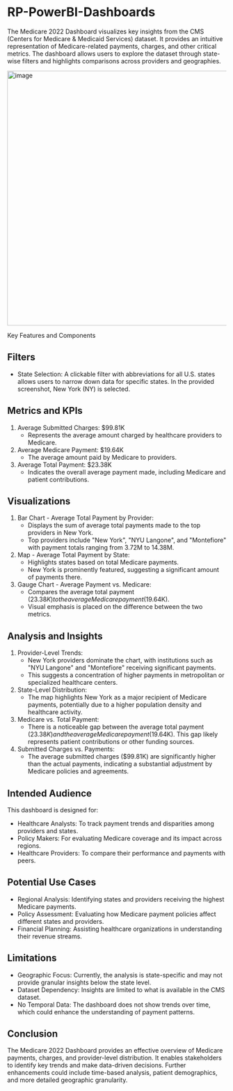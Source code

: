 # RP-PowerBI-Dashboards
The Medicare 2022 Dashboard visualizes key insights from the CMS (Centers for Medicare & Medicaid Services) dataset. It provides an intuitive representation of Medicare-related payments, charges, and other critical metrics. The dashboard allows users to explore the dataset through state-wise filters and highlights comparisons across providers and geographies.


<img width="585" alt="image" src="https://github.com/user-attachments/assets/bba0b994-638f-4ef0-8003-8d56d8992af5" />

Key Features and Components

## Filters

- State Selection: A clickable filter with abbreviations for all U.S. states allows users to narrow down data for specific states. In the provided screenshot, New York (NY) is selected.

## Metrics and KPIs

1. Average Submitted Charges: $99.81K
   - Represents the average amount charged by healthcare providers to Medicare.
2. Average Medicare Payment: $19.64K
   - The average amount paid by Medicare to providers.
3. Average Total Payment: $23.38K
   - Indicates the overall average payment made, including Medicare and patient contributions.

## Visualizations

1. Bar Chart - Average Total Payment by Provider:
   - Displays the sum of average total payments made to the top providers in New York.
   - Top providers include "New York", "NYU Langone", and "Montefiore" with payment totals ranging from 3.72M to 14.38M.
2. Map - Average Total Payment by State:
   - Highlights states based on total Medicare payments.
   - New York is prominently featured, suggesting a significant amount of payments there.
3. Gauge Chart - Average Payment vs. Medicare:
   - Compares the average total payment ($23.38K) to the average Medicare payment ($19.64K).
   - Visual emphasis is placed on the difference between the two metrics.

## Analysis and Insights

1. Provider-Level Trends:
   - New York providers dominate the chart, with institutions such as "NYU Langone" and "Montefiore" receiving significant payments.
   - This suggests a concentration of higher payments in metropolitan or specialized healthcare centers.
2. State-Level Distribution:
   - The map highlights New York as a major recipient of Medicare payments, potentially due to a higher population density and healthcare activity.
3. Medicare vs. Total Payment:
   - There is a noticeable gap between the average total payment ($23.38K) and the average Medicare payment ($19.64K). This gap likely represents patient contributions or 
     other funding sources.
4. Submitted Charges vs. Payments:
   - The average submitted charges ($99.81K) are significantly higher than the actual payments, indicating a substantial adjustment by Medicare policies and agreements.

## Intended Audience
This dashboard is designed for:
- Healthcare Analysts: To track payment trends and disparities among providers and states.
- Policy Makers: For evaluating Medicare coverage and its impact across regions.
- Healthcare Providers: To compare their performance and payments with peers.

## Potential Use Cases
- Regional Analysis: Identifying states and providers receiving the highest Medicare payments.
- Policy Assessment: Evaluating how Medicare payment policies affect different states and providers.
- Financial Planning: Assisting healthcare organizations in understanding their revenue streams.

## Limitations
- Geographic Focus: Currently, the analysis is state-specific and may not provide granular insights below the state level.
- Dataset Dependency: Insights are limited to what is available in the CMS dataset.
- No Temporal Data: The dashboard does not show trends over time, which could enhance the understanding of payment patterns.

## Conclusion
The Medicare 2022 Dashboard provides an effective overview of Medicare payments, charges, and provider-level distribution. It enables stakeholders to identify key trends and make data-driven decisions. Further enhancements could include time-based analysis, patient demographics, and more detailed geographic granularity.





